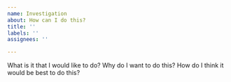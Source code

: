 ```yaml
---
name: Investigation
about: How can I do this?
title: ''
labels: ''
assignees: ''

---
```


What is it that I would like to do?
Why do I want to do this?
How do I think it would be best to do this?
